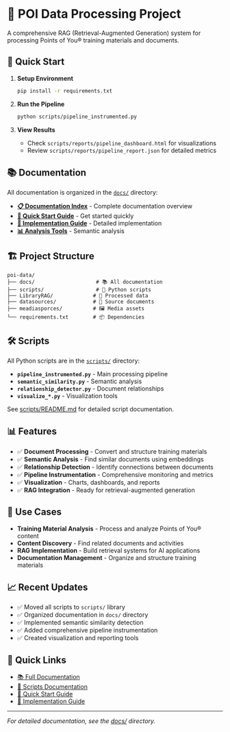 # 🎯 POI Data Processing Project

A comprehensive RAG (Retrieval-Augmented Generation) system for processing Points of You® training materials and documents.

## 🚀 Quick Start

1. **Setup Environment**
   ```bash
   pip install -r requirements.txt
   ```

2. **Run the Pipeline**
   ```bash
   python scripts/pipeline_instrumented.py
   ```

3. **View Results**
   - Check `scripts/reports/pipeline_dashboard.html` for visualizations
   - Review `scripts/reports/pipeline_report.json` for detailed metrics

## 📚 Documentation

All documentation is organized in the [`docs/`](docs/) directory:

- **[📋 Documentation Index](docs/README.md)** - Complete documentation overview
- **[🚀 Quick Start Guide](docs/RAG_QUICKSTART_GUIDE.md)** - Get started quickly
- **[🔧 Implementation Guide](docs/INSTRUMENTATION_COMPLETE.md)** - Detailed implementation
- **[📊 Analysis Tools](docs/SEMANTIC_SIMILARITY_GUIDE.md)** - Semantic analysis

## 🏗️ Project Structure

```
poi-data/
├── docs/                    # 📚 All documentation
├── scripts/                 # 🐍 Python scripts
├── LibraryRAG/             # 📖 Processed data
├── datasources/            # 📄 Source documents
├── meadiasporces/          # 🖼️ Media assets
└── requirements.txt        # 📦 Dependencies
```

## 🛠️ Scripts

All Python scripts are in the [`scripts/`](scripts/) directory:

- **`pipeline_instrumented.py`** - Main processing pipeline
- **`semantic_similarity.py`** - Semantic analysis
- **`relationship_detector.py`** - Document relationships
- **`visualize_*.py`** - Visualization tools

See [scripts/README.md](scripts/README.md) for detailed script documentation.

## 📊 Features

- ✅ **Document Processing** - Convert and structure training materials
- ✅ **Semantic Analysis** - Find similar documents using embeddings
- ✅ **Relationship Detection** - Identify connections between documents
- ✅ **Pipeline Instrumentation** - Comprehensive monitoring and metrics
- ✅ **Visualization** - Charts, dashboards, and reports
- ✅ **RAG Integration** - Ready for retrieval-augmented generation

## 🎯 Use Cases

- **Training Material Analysis** - Process and analyze Points of You® content
- **Content Discovery** - Find related documents and activities
- **RAG Implementation** - Build retrieval systems for AI applications
- **Documentation Management** - Organize and structure training materials

## 📈 Recent Updates

- ✅ Moved all scripts to `scripts/` library
- ✅ Organized documentation in `docs/` directory
- ✅ Implemented semantic similarity detection
- ✅ Added comprehensive pipeline instrumentation
- ✅ Created visualization and reporting tools

## 🔗 Quick Links

- [📚 Full Documentation](docs/README.md)
- [🐍 Scripts Documentation](scripts/README.md)
- [🚀 Quick Start Guide](docs/RAG_QUICKSTART_GUIDE.md)
- [🔧 Implementation Guide](docs/INSTRUMENTATION_COMPLETE.md)

---


*For detailed documentation, see the [docs/](docs/) directory.*
